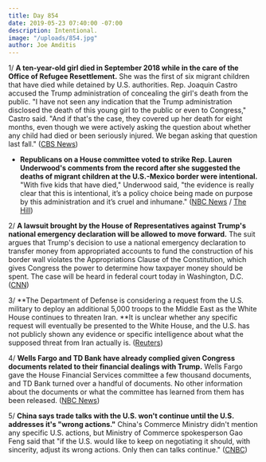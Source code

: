```yaml
---
title: Day 854
date: 2019-05-23 07:40:00 -07:00
description: Intentional.
image: "/uploads/854.jpg"
author: Joe Amditis
---
```


1/ **A ten-year-old girl died in September 2018 while in the care of the Office of Refugee Resettlement.** She was the first of six migrant children that have died while detained by U.S. authorities. Rep. Joaquin Castro accused the Trump administration of concealing the girl's death from the public. "I have not seen any indication that the Trump administration disclosed the death of this young girl to the public or even to Congress," Castro said. "And if that's the case, they covered up her death for eight months, even though we were actively asking the question about whether any child had died or been seriously injured. We began asking that question last fall." ([CBS News](https://www.cbsnews.com/news/migrant-children-death-a-10-year-old-migrant-girl-died-last-year-in-government-care-officials-acknowledge-exclusive/))

* **Republicans on a House committee voted to strike Rep. Lauren Underwood's comments from the record after she suggested the deaths of migrant children at the U.S.-Mexico border were intentional.** "With five kids that have died," Underwood said, "the evidence is really clear that this is intentional, it’s a policy choice being made on purpose by this administration and it’s cruel and inhumane." ([NBC News](https://www.nbcnews.com/politics/congress/gop-removes-lawmaker-s-remarks-record-after-dispute-over-border-n1008886?cid=sm_npd_nn_tw_ma) / [The Hill](https://thehill.com/homenews/house/445167-gop-votes-to-strike-democrats-comments-after-she-confronts-acting-dhs-chief-on))

2/ **A lawsuit brought by the House of Representatives against Trump's national emergency declaration will be allowed to move forward.** The suit argues that Trump's decision to use a national emergency declaration to transfer money from appropriated accounts to fund the construction of his border wall violates the Appropriations Clause of the Constitution, which gives Congress the power to determine how taxpayer money should be spent. The case will be heard in federal court today in Washington, D.C. ([CNN](https://www.cnn.com/2019/05/23/politics/house-lawsuit-national-emergency-declaration/index.html))

3/ **The Department of Defense is considering a request from the U.S. military to deploy an additional 5,000 troops to the Middle East as the White House continues to threaten Iran. **It is unclear whether any specific request will eventually be presented to the White House, and the U.S. has not publicly shown any evidence or specific intelligence about what the supposed threat from Iran actually is. ([Reuters](https://www.reuters.com/article/us-usa-iran-pentagon-idUSKCN1SS2XT))

4/ **Wells Fargo and TD Bank have already complied given Congress documents related to their financial dealings with Trump.** Wells Fargo gave the House Financial Services committee a few thousand documents, and TD Bank turned over a handful of documents. No other information about the documents or what the committee has learned from them has been released. ([NBC News](https://www.nbcnews.com/politics/congress/wells-fargo-td-bank-have-already-given-trump-related-financial-n1007181))

5/ **China says trade talks with the U.S. won't continue until the U.S. addresses it's "wrong actions."** China's Commerce Ministry didn't mention any specific U.S. actions, but Ministry of Commerce spokesperson Gao Feng said that "if the U.S. would like to keep on negotiating it should, with sincerity, adjust its wrong actions. Only then can talks continue." ([CNBC](https://www.cnbc.com/2019/05/23/china-says-trade-talks-cant-continue-unless-us-addresses-its-wrong-actions.html))